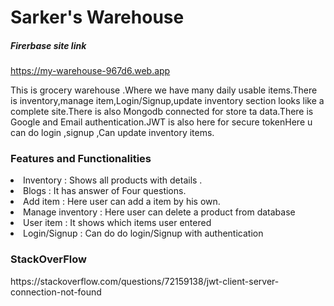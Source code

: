 <h1>Sarker's Warehouse</h1>
<h5>Firerbase site link</h5>

https://my-warehouse-967d6.web.app

 <p>This is grocery warehouse .Where we have many daily usable items.There is inventory,manage item,Login/Signup,update inventory section looks like a complete site.There is also Mongodb connected for store ta data.There is Google and Email authentication.JWT is also here for secure tokenHere u can do login ,signup ,Can update inventory items. </p>

 <h3>Features and Functionalities</h3>
 <li> Inventory : Shows all products with details .</li>
 <li>Blogs : It has answer of Four questions.</li>
 <li> Add item : Here user can add a item by his own.</li>
 <li> Manage inventory : Here user can delete a product from database</li>
 <li> User item : It shows which items user entered</li>
 <li>Login/Signup : Can do do login/Signup with authentication </li>

 <h3>StackOverFlow</h3>
 https://stackoverflow.com/questions/72159138/jwt-client-server-connection-not-found
